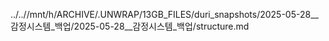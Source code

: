 ../..//mnt/h/ARCHIVE/.UNWRAP/13GB_FILES/duri_snapshots/2025-05-28__감정시스템_백업/2025-05-28__감정시스템_백업/structure.md